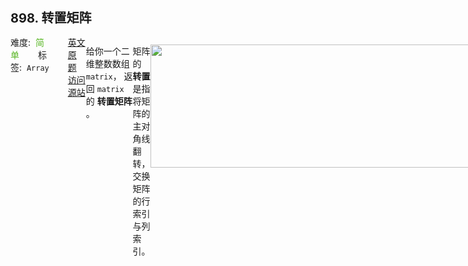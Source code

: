 <div style="font-size: 20px; margin-bottom: 15px; font-weight: bold;">898. 转置矩阵</div>
<div style="display: flex; font-size: 14px; justify-content: space-between;"><div><span style="margin-right: 30px;">难度:&nbsp;&nbsp;<label style="color: rgb(90, 183, 38);">简单</label></span><span style="margin-right: 30px;">标签:&nbsp;&nbsp;<code>Array</code></span></div><div><span style="margin-right: 15px;"><a href="https://leetcode.com/problems/transpose-matrix/">英文原题</a></span><span><a href="https://leetcode-cn.com/problems/transpose-matrix/">访问源站</a></span></div>
<hr style="height: 1px; margin: 1em 0px;" />
<p>给你一个二维整数数组 <code>matrix</code>， 返回 <code>matrix</code> 的 <strong>转置矩阵</strong> 。</p>

<p>矩阵的 <strong>转置</strong> 是指将矩阵的主对角线翻转，交换矩阵的行索引与列索引。</p>

<p><img alt="" src="https://assets.leetcode.com/uploads/2021/02/10/hint_transpose.png" style="width: 600px; height: 197px;" /></p>

<p> </p>

<p><strong>示例 1：</strong></p>

<pre>
<strong>输入：</strong>matrix = [[1,2,3],[4,5,6],[7,8,9]]
<strong>输出：</strong>[[1,4,7],[2,5,8],[3,6,9]]
</pre>

<p><strong>示例 2：</strong></p>

<pre>
<strong>输入：</strong>matrix = [[1,2,3],[4,5,6]]
<strong>输出：</strong>[[1,4],[2,5],[3,6]]
</pre>

<p> </p>

<p><strong>提示：</strong></p>

<ul>
	<li><code>m == matrix.length</code></li>
	<li><code>n == matrix[i].length</code></li>
	<li><code>1 <= m, n <= 1000</code></li>
	<li><code>1 <= m * n <= 10<sup>5</sup></code></li>
	<li><code>-10<sup>9</sup> <= matrix[i][j] <= 10<sup>9</sup></code></li>
</ul>

<hr style="height: 1px; margin: 1em 0px;" />
<strong>第1次解答</strong>
```javascript
/**
 * @param {number[][]} matrix
 * @return {number[][]}
 */
var transpose = function (matrix) {
  // 需要考虑边界条件，如果 matrix 不存在，就取不到 itemLength 的长度
  if (matrix.length === 0) return [];

  // 获取每个数组子元素的长度
  const itemLength = matrix[0].length;

  // 坑点：
  // var temp = new Array(3).fill(new Array());
  // temp[0][0] = 1;
  // console.log(temp[1][0]) // 1
  // 当一个对象被传递给 fill方法的时候, 填充数组的是这个对象的引用。因此不能通过这种方式传递一个 new Array 进去
  let results = new Array(itemLength)
    .fill(0)
    .map(() => new Array(matrix.length).fill(0));

  // [i, j]和 [j ,i] 坐标互换位置
  for (let i = 0; i < matrix.length; i++) {
    for (let j = 0; j < itemLength; j++) {
      results[j][i] = matrix[i][j];
    }
  }

  // 返回结果集
  return results;
};
```